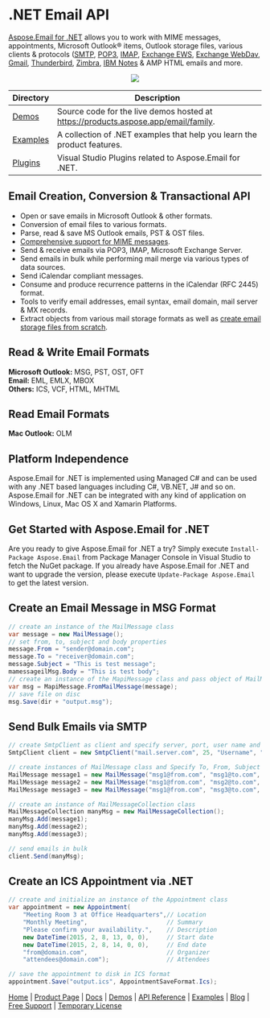 # .NET Email API

[Aspose.Email for .NET](https://products.aspose.com/email/net) allows you to work with MIME messages, appointments, Microsoft Outlook® items, Outlook storage files, various clients & protocols ([SMTP](https://docs.aspose.com/email/net/connecting-to-smtp-server/), [POP3](https://docs.aspose.com/email/net/connect-to-pop3-server/), [IMAP](https://docs.aspose.com/email/net/connecting-to-imap-server/), [Exchange EWS](https://docs.aspose.com/email/net/connecting-to-exchange-server/), [Exchange WebDav](https://docs.aspose.com/email/net/connecting-to-exchange-server-using-webdav/), [Gmail](https://docs.aspose.com/email/net/gmail-utility-features/), [Thunderbird](https://docs.aspose.com/email/net/programming-with-thunderbird/), [Zimbra](https://docs.aspose.com/email/net/working-with-zimbra/), [IBM Notes](https://docs.aspose.com/email/net/working-with-ibm-notes/) & AMP HTML emails and more.

<p align="center">
<a title="Download complete Aspose.Email for .NET source code" href="https://github.com/aspose-email/Aspose.Email-for-.NET/archive/master.zip">
	<img src="https://raw.github.com/AsposeExamples/java-examples-dashboard/master/images/downloadZip-Button-Large.png" />
  </a>
</p>

Directory | Description
--------- | -----------
[Demos](Demos)  | Source code for the live demos hosted at https://products.aspose.app/email/family.
[Examples](Examples)  | A collection of .NET examples that help you learn the product features.
[Plugins](Plugins)  | Visual Studio Plugins related to Aspose.Email for .NET.


## Email Creation, Conversion & Transactional API

- Open or save emails in Microsoft Outlook & other formats.
- Conversion of email files to various formats.
- Parse, read & save MS Outlook emails, PST & OST files.
- [Comprehensive support for MIME messages](https://docs.aspose.com/email/net/creating-and-setting-contents-of-emails/).
- Send & receive emails via POP3, IMAP, Microsoft Exchange Server.
- Send emails in bulk while performing mail merge via various types of data sources.
- Send iCalendar compliant messages.
- Consume and produce recurrence patterns in the iCalendar (RFC 2445) format.
- Tools to verify email addresses, email syntax, email domain, mail server & MX records.
- Extract objects from various mail storage formats as well as [create email storage files from scratch](https://docs.aspose.com/email/net/create-new-pst-file-and-add-subfolders/).

## Read & Write Email Formats

**Microsoft Outlook:** MSG, PST, OST, OFT\
**Email:** EML, EMLX, MBOX\
**Others:** ICS, VCF, HTML, MHTML

## Read Email Formats

**Mac Outlook:** OLM

## Platform Independence

Aspose.Email for .NET is implemented using Managed C# and can be used with any .NET based languages including C#, VB.NET, J# and so on. Aspose.Email for .NET can be integrated with any kind of application on Windows, Linux, Mac OS X and Xamarin Platforms.

## Get Started with Aspose.Email for .NET

Are you ready to give Aspose.Email for .NET a try? Simply execute `Install-Package Aspose.Email` from Package Manager Console in Visual Studio to fetch the NuGet package. If you already have Aspose.Email for .NET and want to upgrade the version, please execute `Update-Package Aspose.Email` to get the latest version.

## Create an Email Message in MSG Format

```csharp
// create an instance of the MailMessage class
var message = new MailMessage();
// set from, to, subject and body properties
message.From = "sender@domain.com";
message.To = "receiver@domain.com";
message.Subject = "This is test message";
mamessageilMsg.Body = "This is test body";
// create an instance of the MapiMessage class and pass object of MailMessage as argument
var msg = MapiMessage.FromMailMessage(message);
// save file on disc
msg.Save(dir + "output.msg");
```

## Send Bulk Emails via SMTP

```csharp
// create SmtpClient as client and specify server, port, user name and password
SmtpClient client = new SmtpClient("mail.server.com", 25, "Username", "Password");

// create instances of MailMessage class and Specify To, From, Subject and Message
MailMessage message1 = new MailMessage("msg1@from.com", "msg1@to.com", "Subject1", "message1, how are you?");
MailMessage message2 = new MailMessage("msg1@from.com", "msg2@to.com", "Subject2", "message2, how are you?");
MailMessage message3 = new MailMessage("msg1@from.com", "msg3@to.com", "Subject3", "message3, how are you?");

// create an instance of MailMessageCollection class
MailMessageCollection manyMsg = new MailMessageCollection();
manyMsg.Add(message1);
manyMsg.Add(message2);
manyMsg.Add(message3);

// send emails in bulk
client.Send(manyMsg);
```

## Create an ICS Appointment via .NET

```csharp
// create and initialize an instance of the Appointment class
var appointment = new Appointment(
	"Meeting Room 3 at Office Headquarters",// Location
	"Monthly Meeting",                      // Summary
	"Please confirm your availability.",    // Description
	new DateTime(2015, 2, 8, 13, 0, 0),     // Start date
	new DateTime(2015, 2, 8, 14, 0, 0),     // End date
	"from@domain.com",                      // Organizer
	"attendees@domain.com");                // Attendees

// save the appointment to disk in ICS format
appointment.Save("output.ics", AppointmentSaveFormat.Ics);
```

[Home](https://www.aspose.com/) | [Product Page](https://products.aspose.com/email/net) | [Docs](https://docs.aspose.com/display/emailnet/Home) | [Demos](https://products.aspose.app/email/family) | [API Reference](https://apireference.aspose.com/email/net) | [Examples](https://github.com/aspose-email/Aspose.Email-for-.NET) | [Blog](https://blog.aspose.com/category/email/) | [Free Support](https://forum.aspose.com/c/email) | [Temporary License](https://purchase.aspose.com/temporary-license)
